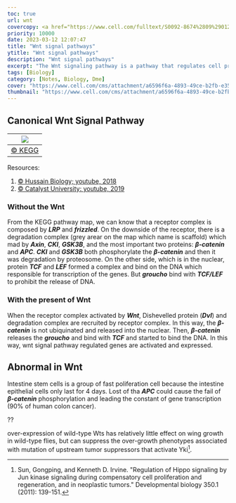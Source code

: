 ```yaml
---
toc: true
url: wnt
covercopy: <a href="https://www.cell.com/fulltext/S0092-8674%2809%2901242-2">© Hans Clevers</a>
priority: 10000
date: 2023-03-12 12:07:47
title: "Wnt signal pathways"
ytitle: "Wnt signal pathways"
description: "Wnt signal pathways"
excerpt: "The Wnt signaling pathway is a pathway that regulates cell proliferation, differentiation, and cell fate determination during embryonic development and in adult tissues. Dysregulation of this pathway is implicated in various diseases, including cancer. It is studied to understand the mechanisms of cell signaling and to develop targeted therapies. <a title='ChatGPT3'>Who said this?</a>"
tags: [Biology]
category: [Notes, Biology, Dme]
cover: "https://www.cell.com/cms/attachment/a6596f6a-4893-49ce-b2fb-e359a57e315c/gr1.jpg"
thumbnail: "https://www.cell.com/cms/attachment/a6596f6a-4893-49ce-b2fb-e359a57e315c/gr1.jpg"
---
```


## Canonical Wnt Signal Pathway

|![](https://www.kegg.jp/kegg/pathway/map/map04310.png)|
|:-:|
|[© KEGG](https://www.kegg.jp/pathway/map04310)|

Resources: 
1. [© Hussain Biology; youtube, 2018](https://www.youtube.com/watch?v=EsypBtCI0kU)
2. [© Catalyst University: youtube, 2019](https://www.youtube.com/watch?v=eMgVfwCdRIs)

### Without the Wnt

From the KEGG pathway map, we can know that a receptor complex is composed by ***LRP*** and ***frizzled***. On the downside of the receptor, there is a degradation complex (grey arear on the map which name is scaffold) which mad by ***Axin***, ***CKI***, ***GSK3B***, and the most important two proteins: ***$\beta$-catenin*** and ***APC***. ***CKI*** and ***GSK3B*** both phosphorylate the ***$\beta$-catenin*** and then it was degradation by proteosome. On the other side, which is in the nuclear, protein ***TCF*** and ***LEF*** formed a complex and bind on the DNA which responsible for transcription of the genes. But  ***groucho*** bind with ***TCF/LEF*** to prohibit the release of DNA.

### With the present of Wnt

When the receptor complex activated by ***Wnt***, Dishevelled protein (***Dvl***) and degradation complex are recruited by receptor complex. In this way, the ***$\beta$-catenin*** is not ubiquinated and released into the nuclear. Then, ***$\beta$-catenin*** releases the ***groucho*** and bind with ***TCF*** and started to bind the DNA. In this way, wnt signal pathway regulated genes are activated and expressed.


## Abnormal in Wnt


Intestine stem cells is a group of fast poliferation cell because the intestine epithelial cells only last for 4 days. Lost of tha ***APC*** could cause the fail of ***$\beta$-catenin*** phosphorylation and leading the constant of gene transcription (90% of human colon cancer).


??

over-expression of wild-type Wts has relatively little effect on wing growth in wild-type flies, but can suppress the over-growth phenotypes associated with mutation of upstream tumor suppressors that activate Yki[^Sun_11].

[^Sun_11]: Sun, Gongping, and Kenneth D. Irvine. "Regulation of Hippo signaling by Jun kinase signaling during compensatory cell proliferation and regeneration, and in neoplastic tumors." Developmental biology 350.1 (2011): 139-151.

<style>
pre {
  background-color:#38393d;
  color: #5fd381;
}
</style>
